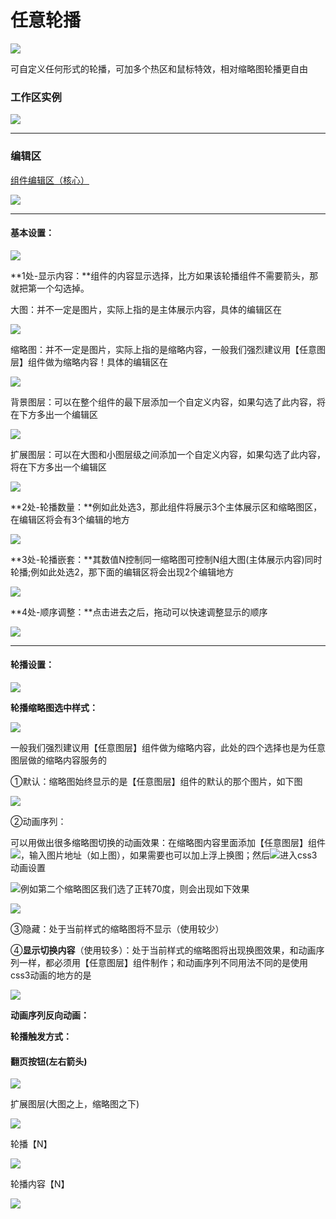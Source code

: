 # 任意轮播

![](/assets/wwqq_06.jpg)

可自定义任何形式的轮播，可加多个热区和鼠标特效，相对缩略图轮播更自由

### 工作区实例

![](/assets/QQ6-2.png)

---

### 编辑区

[组件编辑区（核心）](/chapter1/gong-ju-jie-mian/zu-jian-bian-ji-qu-ff08-he-xin-ff09.md)

![](/assets/QQ6-3.png)

---

#### **基本设置：**

![](/assets/imdfert.png)

**1处-显示内容：**组件的内容显示选择，比方如果该轮播组件不需要箭头，那就把第一个勾选掉。

大图：并不一定是图片，实际上指的是主体展示内容，具体的编辑区在

![](/assets/imdett.png)

缩略图：并不一定是图片，实际上指的是缩略内容，一般我们强烈建议用【任意图层】组件做为缩略内容！具体的编辑区在

![](/assets/imfrt.png)

背景图层：可以在整个组件的最下层添加一个自定义内容，如果勾选了此内容，将在下方多出一个编辑区

![](/assets/imrtort.png)

扩展图层：可以在大图和小图层级之间添加一个自定义内容，如果勾选了此内容，将在下方多出一个编辑区

![](/assets/imgfort.png)

**2处-轮播数量：**例如此处选3，那此组件将展示3个主体展示区和缩略图区，在编辑区将会有3个编辑的地方

![](/assets/imREt.png)

**3处-轮播嵌套：**其数值N控制同一缩略图可控制N组大图\(主体展示内容\)同时轮播;例如此处选2，那下面的编辑区将会出现2个编辑地方

![](/assets/im357rt.png)

**4处-顺序调整：**点击进去之后，拖动可以快速调整显示的顺序

![](/assets/iee76rt.png)

---

#### 轮播设置：

![](/assets/i90rt.png)

**轮播缩略图选中样式：**

![](/assets/im235rt.png)

一般我们强烈建议用【任意图层】组件做为缩略内容，此处的四个选择也是为任意图层做的缩略内容服务的

①默认：缩略图始终显示的是【任意图层】组件的默认的那个图片，如下图

![](/assets/idgeyrt.png)

②动画序列：

可以用做出很多缩略图切换的动画效果：在缩略图内容里面添加【任意图层】组件![](/assets/iDRTt.png)，输入图片地址（如上图），如果需要也可以加上浮上换图；然后![](/assets/imdfgrt.png)进入css3动画设置

![](/assets/ddsort.png)例如第二个缩略图区我们选了正转70度，则会出现如下效果

![](http://img10.360buyimg.com/cms/jfs/t17836/55/240747445/2761074/2f24fe51/5a65914cN3efc858f.gif)

③隐藏：处于当前样式的缩略图将不显示（使用较少）

④**显示切换内容**（使用较多）：处于当前样式的缩略图将出现换图效果，和动画序列一样，都必须用【任意图层】组件制作；和动画序列不同用法不同的是使用css3动画的地方的是

![](/assets/imsddtrt.png)



**动画序列反向动画：**

**轮播触发方式：**

#### 翻页按钮\(左右箭头\)

![](/assets/ihhhfort.png)

扩展图层\(大图之上，缩略图之下\)

![](/assets/imgfort.png)

轮播【N】

![](/assets/im45ort.png)

轮播内容【N】

![](/assets/imSErt.png)

